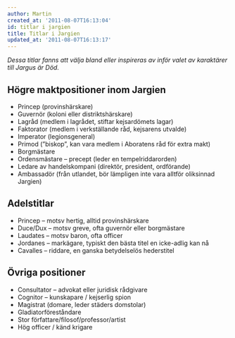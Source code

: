 ```yaml
---
author: Martin
created_at: '2011-08-07T16:13:04'
id: titlar i jargien
title: Titlar i Jargien
updated_at: '2011-08-07T16:13:17'
---
```

*Dessa titlar fanns att välja bland eller inspireras av inför valet av karaktärer till Jargus är Död.*

## Högre maktpositioner inom Jargien

-   Princep (provinshärskare)
-   Guvernör (koloni eller distriktshärskare)
-   Lagråd (medlem i lagrådet, stiftar kejsardömets lagar)
-   Faktorator (medlem i verkställande råd, kejsarens utvalde)
-   Imperator (legionsgeneral)
-   Primod (”biskop”, kan vara medlem i Aboratens råd för extra makt)
-   Borgmästare
-   Ordensmästare – precept (leder en tempelriddarorden)
-   Ledare av handelskompani (direktör, president, ordförande)
-   Ambassadör (från utlandet, bör lämpligen inte vara alltför oliksinnad Jargien)

## Adelstitlar

-   Princep – motsv hertig, alltid provinshärskare
-   Duce/Dux – motsv greve, ofta guvernör eller borgmästare
-   Laudates – motsv baron, ofta officer
-   Jordanes – markägare, typiskt den bästa titel en icke-adlig kan nå
-   Cavalles – riddare, en ganska betydelselös hederstitel

## Övriga positioner

-   Consultator – advokat eller juridisk rådgivare
-   Cognitor – kunskapare / kejserlig spion
-   Magistrat (domare, leder städers domstolar)
-   Gladiatorföreståndare
-   Stor författare/filosof/professor/artist
-   Hög officer / känd krigare
